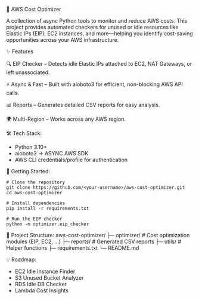 🚀 AWS Cost Optimizer

A collection of async Python tools to monitor and reduce AWS costs.
This project provides automated checkers for unused or idle resources like Elastic IPs (EIP), EC2 instances, and more—helping you identify cost-saving opportunities across your AWS infrastructure.

✨ Features

🔍 EIP Checker – Detects idle Elastic IPs attached to EC2, NAT Gateways, or left unassociated.

⚡ Async & Fast – Built with aioboto3 for efficient, non-blocking AWS API calls.

📊 Reports – Generates detailed CSV reports for easy analysis.

🌍 Multi-Region – Works across any AWS region.

🛠️ Tech Stack:
 * Python 3.10+
 * aioboto3 -> ASYNC AWS SDK
 * AWS CLI credentials/profile for authentication


🚦 Getting Started:

    # Clone the repository
    git clone https://github.com/<your-username>/aws-cost-optimizer.git
    cd aws-cost-optimizer

    # Install dependencies
    pip install -r requirements.txt

    # Run the EIP checker
    python -m optimizer.eip_checker
📂 Project Structure:
aws-cost-optimizer/
├─ optimizer/          # Cost optimization modules (EIP, EC2, …)
├─ reports/            # Generated CSV reports
├─ utils/              # Helper functions
├─ requirements.txt
└─ README.md


💡 Roadmap:
- EC2 Idle Instance Finder
- S3 Unused Bucket Analyzer
- RDS Idle DB Checker
- Lambda Cost Insights